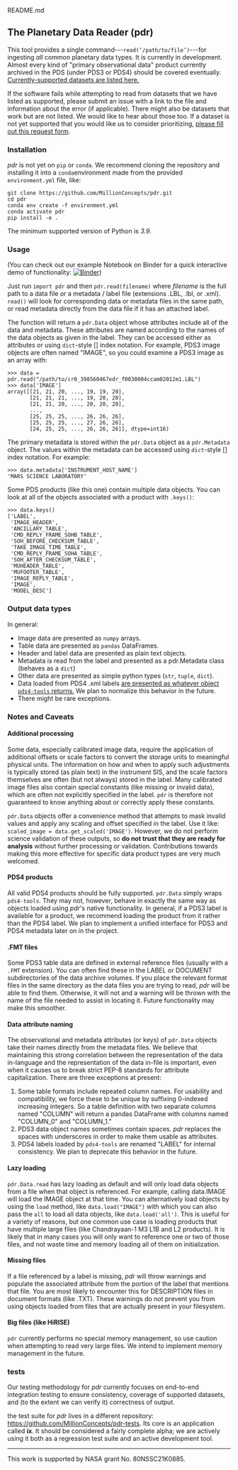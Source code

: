 README.md
## The Planetary Data Reader (pdr)

This tool provides a single command---`read(‘/path/to/file’)`---for ingesting
_all_ common planetary data types. It is currently in development. Almost every kind
of "primary observational data" product currently archived in the PDS
(under PDS3 or PDS4) should be covered eventually. [Currently-supported datasets are listed here.](supported_datasets.md) 

If the software fails while attempting to read from datasets that we have listed as supported, please submit an issue with a link to the file and information about the error (if applicable). There might also be datasets that work but are not listed. We would like to hear about those too. If a dataset is not yet supported that you would like us to consider prioritizing, [please fill out this request form](https://docs.google.com/forms/d/1JHyMDzC9LlXY4MOMcHqV5fbseSB096_PsLshAMqMWBw/viewform).

### Installation
_pdr_ is not yet on `pip` or `conda`. We recommend cloning the repository and 
installing it into a `conda`environment made from the provided `environment.yml` file, like:
```
git clone https://github.com/MillionConcepts/pdr.git
cd pdr
conda env create -f environment.yml
conda activate pdr 
pip install -e .
```
The minimum supported version of Python is _3.9_.

### Usage

(You can check out our example Notebook on Binder for a 
quick interactive demo of functionality: [![Binder](https://mybinder.org/badge_logo.svg)](https://mybinder.org/v2/gh/millionconcepts/pdr/master))

Just run `import pdr` and then `pdr.read(filename)` where _filename_ is the
full path to a data file _or_ a metadata / label file (extensions .LBL,
.lbl, or .xml). `read()` will look for corresponding data or metadata
files in the same path, or read metadata directly from the data file if it has
an attached label.

The function will return a `pdr.Data` object whose attributes include all of the data
and metadata. These attributes are named according to the names of the data
objects as given in the label. They can be accessed either as attributes or using
`dict`-style \[\] index notation. For example, PDS3 image objects are often
named "IMAGE", so you could examine a PDS3 image as an array with:
```
>>> data = pdr.read("/path/to/cr0_398560467edr_f0030004ccam02012m1.LBL")
>>> data['IMAGE']
array([[21, 21, 20, ..., 19, 19, 20],
       [21, 21, 21, ..., 19, 20, 20],
       [21, 21, 20, ..., 20, 20, 20],
       ...,
       [25, 25, 25, ..., 26, 26, 26],
       [25, 25, 25, ..., 27, 26, 26],
       [24, 25, 25, ..., 26, 26, 26]], dtype=int16)
```
The primary metadata is stored within the `pdr.Data` object as a `pdr.Metadata` object. The values within the 
metadata can be accessed using `dict`-style \[\] index notation. For example:
```
>>> data.metadata['INSTRUMENT_HOST_NAME']
'MARS SCIENCE LABORATORY'
```
Some PDS products (like this one) contain multiple data objects. You can look
at all of the objects associated with a product with `.keys()`:
```
>>> data.keys()
['LABEL',
 'IMAGE_HEADER',
 'ANCILLARY_TABLE',
 'CMD_REPLY_FRAME_SOHB_TABLE',
 'SOH_BEFORE_CHECKSUM_TABLE',
 'TAKE_IMAGE_TIME_TABLE',
 'CMD_REPLY_FRAME_SOHA_TABLE',
 'SOH_AFTER_CHECKSUM_TABLE',
 'MUHEADER_TABLE',
 'MUFOOTER_TABLE',
 'IMAGE_REPLY_TABLE',
 'IMAGE',
 'MODEL_DESC']
 ```

### Output data types
In general:
+ Image data are presented as `numpy` arrays.
+ Table data are presented as `pandas` DataFrames.
+ Header and label data are presented as plain text objects.
+ Metadata is read from the label and presented as a pdr.Metadata class (behaves as a `dict`)
+ Other data are presented as simple python types (`str`, `tuple`, `dict`).
+ Data loaded from PDS4 .xml labels [are presented as whatever object
  `pds4-tools` returns.](https://pdssbn.astro.umd.edu/tools/pds4_tools_docs/current/) We plan to normalize this behavior in the future.
+ There might be rare exceptions.

### Notes and Caveats
#### Additional processing
Some data, especially calibrated image data, require the application of
additional offsets or scale factors to convert the storage units to meaningful
physical units. The information on how and when to apply such adjustments is
typically stored (as plain text) in the instrument SIS, and the scale factors
themselves are often (but not always) stored in the label. Many calibrated
image files also contain special constants (like missing or invalid data),
which are often not explicitly specified in the label. `pdr` is therefore not
guaranteed to know anything about or correctly apply these constants.

`pdr.Data` objects offer a convenience method that attempts to mask invalid
values and apply any scaling and offset specified in the label. Use it like:
`scaled_image = data.get_scaled('IMAGE')`. However, we do not perform science
validation of these outputs, so **do not trust that they are ready for
analysis** without further processing or validation. Contributions towards making this
more effective for specific data product types are very much welcomed.

#### PDS4 products
All valid PDS4 products should be fully supported. `pdr.Data` simply wraps
`pds4-tools`. They may not, however, behave in exactly the same way as objects
loaded using *pdr*'s native functionality. In general, if a PDS3 label is
available for a product, we recommend loading the product from it rather than
the PDS4 label. We plan to implement a unified interface for PDS3 and PDS4
metadata later on in the project.

#### .FMT files
Some PDS3 table data are defined in external reference files (usually with a
`.FMT` extension). You can often find these in the LABEL or DOCUMENT
subdirectories of the data archive volumes. If you place the relevant format
files in the same directory as the data files you are trying to read, *pdr*
will be able to find them. Otherwise, it will not and a warning will be thrown 
with the name of the file needed to assist in locating it. Future functionality 
may make this smoother.

#### Data attribute naming
The observational and metadata attributes (or keys) of `pdr.Data`
objects take their names directly from the metadata files. We believe that
maintaining this strong correlation between the representation of the data
in-language and the representation of the data in-file is important, even when
it causes us to break strict PEP-8 standards for attribute capitalization.
There are three exceptions at present:
1. Some table formats include repeated column names. For usability and
compatibility, we force these to be unique by suffixing 0-indexed increasing
integers. So a table definition with two separate columns named "COLUMN" will return a pandas DataFrame with columns named "COLUMN_0" and "COLUMN_1."
2. PDS3 data object names sometimes contain spaces. _pdr_ replaces the spaces
with underscores in order to make them usable as attributes.
3. PDS4 labels loaded by `pds4-tools` are renamed "LABEL" for internal
consistency. We plan to deprecate this behavior in the future.

#### Lazy loading
`pdr.Data.read` has lazy loading as default and will only load data objects from 
a file when that object is referenced. For example, calling data.IMAGE will load 
the IMAGE object at that time. You can alternatively load objects by using the 
`load` method, like `data.load("IMAGE")` with which you can also pass the `all` 
to load all data objects, like `data.load('all')`. This is useful for a variety 
of reasons, but one common use case is loading products that have multiple large 
files (like Chandrayaan-1 M3 L1B and L2 products). It is likely that in many cases 
you will only want to reference one or two of those files, and not waste time and 
memory loading all of them on initialization.

#### Missing files
If a file referenced by a label is missing, *pdr* will throw warnings and
populate the associated attribute from the portion of the label that mentions
that file. You are most likely to encounter this for DESCRIPTION files in
document formats (like .TXT). These warnings do not prevent you from using
objects loaded from files that are actually present in your filesystem.

#### Big files (like HiRISE)
`pdr` currently performs no special memory management, so use caution 
when attempting to read very large files. We intend to implement memory
management in the future.

### tests

Our testing methodology for *pdr* currently focuses on end-to-end integration
testing to ensure consistency, coverage of supported datasets, and (to the extent we can verify it) correctness of output.

the test suite for *pdr* lives in a different repository: https://github.com/MillionConcepts/pdr-tests. Its core is an application called
**ix**. It should be considered a fairly complete alpha; we are actively using 
it both as a regression test suite and an active development tool.

---
This work is supported by NASA grant No. 80NSSC21K0885.




